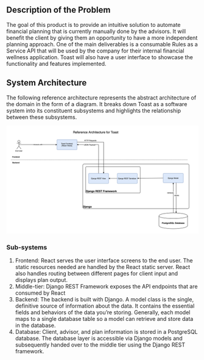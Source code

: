 ## Description of the Problem

The goal of this product is to provide an intuitive solution to automate financial planning that is currently manually done by the advisors. 
It will benefit the client by giving them an opportunity to have a more independent planning approach. 
One of the main deliverables is a consumable Rules as a Service API that will be used by the company for their internal financial wellness application. 
Toast will also have a user interface to showcase the functionality and features implemented.

## System Architecture
The following reference architecture represents the abstract architecture of the domain in the form of a diagram. 
It breaks down Toast as a software system into its constituent subsystems and highlights the relationship between these subsystems.

![alt text](./docs/diagrams/arch.png "System Architecture")

### Sub-systems
1) Frontend: React serves the user interface screens to the end user. The static resources needed are handled by the React static server. React also handles routing between different pages for client input and displays plan output. 
2) Middle-tier: Django REST Framework exposes the API endpoints that are consumed by React
3) Backend: The backend is built with Django. A model class is the single, definitive source of information about the data. It contains the essential fields and behaviors of the data you’re storing. Generally, each model maps to a single database table so a model can retrieve and store data in the database.
4) Database: Client, advisor, and plan information is stored in a PostgreSQL database. The database layer is accessible via Django models and subsequently handed over to the middle tier using the Django REST framework. 


